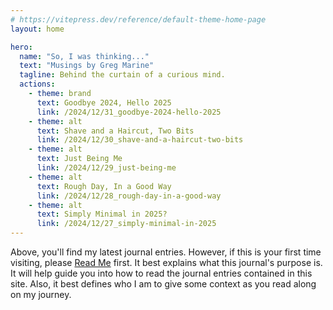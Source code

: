```yaml
---
# https://vitepress.dev/reference/default-theme-home-page
layout: home

hero:
  name: "So, I was thinking..."
  text: "Musings by Greg Marine"
  tagline: Behind the curtain of a curious mind.
  actions:
    - theme: brand
      text: Goodbye 2024, Hello 2025
      link: /2024/12/31_goodbye-2024-hello-2025
    - theme: alt
      text: Shave and a Haircut, Two Bits
      link: /2024/12/30_shave-and-a-haircut-two-bits
    - theme: alt
      text: Just Being Me
      link: /2024/12/29_just-being-me
    - theme: alt
      text: Rough Day, In a Good Way
      link: /2024/12/28_rough-day-in-a-good-way
    - theme: alt
      text: Simply Minimal in 2025?
      link: /2024/12/27_simply-minimal-in-2025
---
```


Above, you'll find my latest journal entries. However, if this is your first time visiting, please [Read Me](read-me) first. It best explains what this journal's purpose is. It will help guide you into how to read the journal entries contained in this site. Also, it best defines who I am to give some context as you read along on my journey.